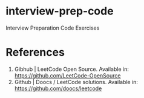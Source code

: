 # interview-prep-code
Interview Preparation Code Exercises


# References

1. Gibhub | LeetCode Open Source. Available in: https://github.com/LeetCode-OpenSource
2. Github | Doocs / LeetCode solutions. Available in: https://github.com/doocs/leetcode